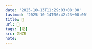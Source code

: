 ```yaml
---
date: '2025-10-13T11:29:03+08:00'
lastmod: '2025-10-14T06:42:23+08:00'
title: 󰟻
url: 󰟻
tags: [淧]
src: GHZR
note:
---
```

